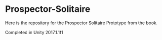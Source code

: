 # Prospector-Solitaire
Here is the repository for the Prospector Solitaire Prototype from the book.

Completed in Unity 2017.1.1f1
